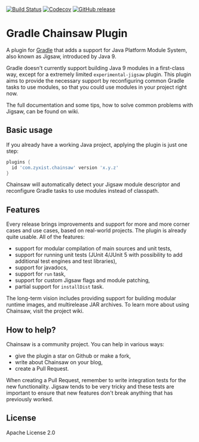 [![Build Status](https://travis-ci.org/zyxist/chainsaw.svg?branch=master)](https://travis-ci.org/zyxist/chainsaw)
[![Codecov](https://img.shields.io/codecov/c/github/zyxist/chainsaw.svg)]()
[![GitHub release](https://img.shields.io/github/release/zyxist/chainsaw.svg)]()

# Gradle Chainsaw Plugin

A plugin for [Gradle](http://gradle.org) that adds a support for Java Platform Module System, also known as Jigsaw,
introduced by Java 9.

Gradle doesn't currently support building Java 9 modules in a first-class way, except for a extremely limited
`experimental-jigsaw` plugin. This plugin aims to provide the necessary support by reconfiguring common Gradle
tasks to use modules, so that you could use modules in your project right now.

The full documentation and some tips, how to solve common problems with Jigsaw, can be found on wiki.

## Basic usage

If you already have a working Java project, applying the plugin is just one step:

```groovy
plugins {
  id 'com.zyxist.chainsaw' version 'x.y.z'
}
```


Chainsaw will automatically detect your Jigsaw module descriptor and reconfigure Gradle tasks
to use modules instead of classpath.

## Features

Every release brings improvements and support for more and more corner cases and use cases, based on
real-world projects. The plugin is already quite usable. All of the features:

 * support for modular compilation of main sources and unit tests,
 * support for running unit tests (JUnit 4/JUnit 5 with possibility to add additional test engines and test libraries),
 * support for javadocs,
 * support for `run` task,
 * support for custom Jigsaw flags and module patching,
 * partial support for `installDist` task.

The long-term vision includes providing support for building modular runtime images, and multirelease JAR
archives. To learn more about using Chainsaw, visit the project wiki.

## How to help?

Chainsaw is a community project. You can help in various ways:

 * give the plugin a star on Github or make a fork,
 * write about Chainsaw on your blog,
 * create a Pull Request.

When creating a Pull Request, remember to write integration tests for the new functionality. Jigsaw tends to be
very tricky and these tests are important to ensure that new features don't break anything that has previously worked.

## License

Apache License 2.0